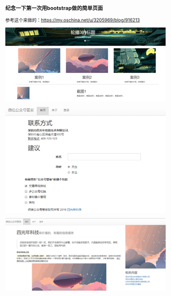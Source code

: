 ### 纪念一下第一次用bootstrap做的简单页面
参考这个来做的：https://my.oschina.net/u/3205969/blog/916213


![index](./index.png)

![about](./Home_about.png)

![case](./Home_case.png)